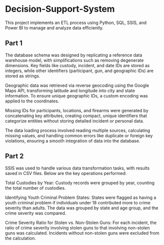 # Decision-Support-System

This project implements an ETL process using Python, SQL, SSIS, and Power BI to manage and analyze data efficiently.

## Part 1
The database schema was designed by replicating a reference data warehouse model, with simplifications such as removing degenerate dimensions. Key fields like custody, incident, and date IDs are stored as integers, while other identifiers (participant, gun, and geographic IDs) are stored as strings.

Geographic data was retrieved via reverse geocoding using the Google Maps API, transforming latitude and longitude into city and state information. To ensure unique geographic IDs, a custom encoding was applied to the coordinates.

Missing IDs for participants, locations, and firearms were generated by concatenating key attributes, creating compact, unique identifiers that categorize entities without storing detailed incident or personal data.

The data loading process involved reading multiple sources, calculating missing values, and handling common errors like duplicate or foreign key violations, ensuring a smooth integration of data into the database.

## Part 2
SSIS was used to handle various data transformation tasks, with results saved in CSV files. Below are the key operations performed:

Total Custodies by Year: Custody records were grouped by year, counting the total number of custodies.

Identifying Youth Criminal Problem States: States were flagged as having a youth criminal problem if individuals under 18 contributed more to crime severity than adults. The data was grouped by state and age group, and the crime severity was compared.

Crime Severity Ratio for Stolen vs. Non-Stolen Guns: For each incident, the ratio of crime severity involving stolen guns to that involving non-stolen guns was calculated. Incidents without non-stolen guns were excluded from the calculation.
